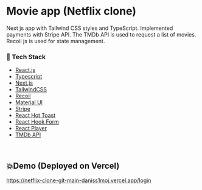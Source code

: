 # Movie app (Netflix clone)

Next js app with Tailwind CSS styles and TypeScript. Implemented payments 
with Stripe API.  The TMDb API is used to request a list of movies. Recoil js is used for state 
management.

### :space_invader: Tech Stack


  <ul>
    <li><a href="https://reactjs.org/">React.js</a></li>
    <li><a href="https://#/">Typescript</a></li>
    <li><a href="https://nextjs.org/">Next.js</a></li>
    <li><a href="https://tailwindcss.com/">TailwindCSS</a></li>
    <li><a href="https://recoiljs.org/">Recoil</a></li>
    <li><a href="https://mui.com/">Material UI</a></li>
    <li><a href="https://stripe.com/docs/api">Stripe</a></li>
    <li><a href="https://react-hot-toast.com/">React Hot Toast</a></li>
    <li><a href="https://react-hook-form.com/">React Hook Form</a></li>
    <li><a href="https://www.npmjs.com/package/react-player">React Player</a></li>
    <li><a href="https://developers.themoviedb.org/3">TMDb API</a></li>
  </ul>

<br />

## 💥Demo (Deployed on Vercel)
https://netflix-clone-git-main-daniss1moj.vercel.app/login
